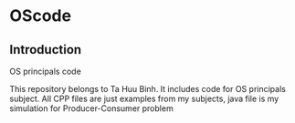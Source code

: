 # OScode

## Introduction
OS principals code

This repository belongs to Ta Huu Binh. It includes code for OS principals subject. All CPP files are just examples from my subjects, java file is my simulation for Producer-Consumer problem

